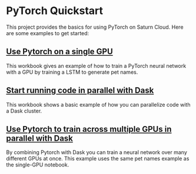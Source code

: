 # PyTorch Quickstart

This project provides the basics for using PyTorch on Saturn Cloud. Here are some examples to get started:



## [Use Pytorch on a single GPU](01-start-with-pytorch.ipynb)

This workbook gives an example of how to train a PyTorch neural network with a GPU by training a LSTM to generate pet names.

## [Start running code in parallel with Dask](02-start-with-dask.ipynb)

This workbook shows a basic example of how you can parallelize code with a Dask cluster.

## [Use Pytorch to train across multiple GPUs in parallel with Dask](03-start-with-pytorch+dask.ipynb)

By combining Pytorch with Dask you can train a neural network over many different GPUs at once. This example uses the same pet names example as the single-GPU notebook.